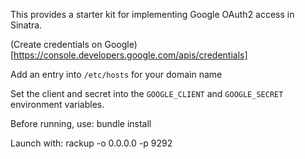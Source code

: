 This provides a starter kit for implementing Google OAuth2 access in Sinatra.

(Create credentials on Google)[https://console.developers.google.com/apis/credentials]

Add an entry into `/etc/hosts` for your domain name

Set the client and secret into the `GOOGLE_CLIENT` and `GOOGLE_SECRET` environment variables.

Before running, use:
    bundle install

Launch with:
    rackup -o 0.0.0.0 -p 9292

